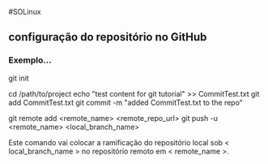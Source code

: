 #SOLinux
## configuração do repositório no GitHub
### Exemplo...
git init <project directory>

cd /path/to/project 
echo "test content for git tutorial" >> CommitTest.txt 
git add CommitTest.txt 
git commit -m "added CommitTest.txt to the repo"

git remote add <remote_name> <remote_repo_url>
git push -u <remote_name> <local_branch_name>

Este comando vai colocar a ramificação do 
repositório local sob < local_branch_name > no repositório remoto em < remote_name >.


